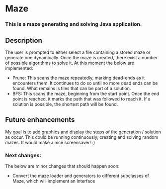 # Maze

### This is a maze generating and solving Java application.

## Description

The user is prompted to either select a file containing a stored maze or generate one dynamically. Once the maze is created, there exist a number of possible algorithms to solve it. At this moment the below are implemented:
- Prune: This scans the maze repeatedly, marking dead-ends as it encounters them. It continues to do so until no more dead ends can be found. What remains is tiles that can be part of a solution.
- BFS: This scans the maze, beginning from the start point. Once the end point is reached, it marks the path that was followed to reach it. If a solution is possible, the shortest path will be found.

## Future enhancements
My goal is to add graphics and display the steps of the generation / solution as occur. This could be running continuously, creating and solving random mazes. It would make a nice screensaver! :)

### Next changes:
The below are minor changes that should happen soon:
- Convert the maze loader and generators to different subclasses of Maze, which will implement an Interface
